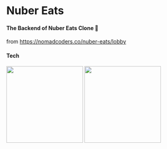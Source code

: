 # Nuber Eats
#### The Backend of Nuber Eats Clone 🍕
from https://nomadcoders.co/nuber-eats/lobby

#### Tech
<img src="https://upload.wikimedia.org/wikipedia/commons/thumb/4/4c/Typescript_logo_2020.svg/1200px-Typescript_logo_2020.svg.png" width="200"/> <img src="https://images.velog.io/images/kihyun/post/b1fee25c-c920-4ac1-914e-7da9ff0d1296/nestjs.svg" width="200"/>
